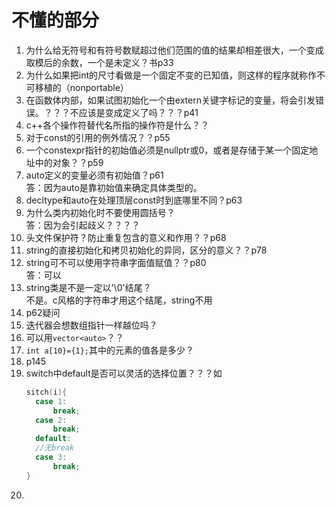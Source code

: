 # 不懂的部分
1. 为什么给无符号和有符号数赋超过他们范围的值的结果却相差很大，一个变成取模后的余数，一个是未定义？书p33
2.	为什么如果把int的尺寸看做是一个固定不变的已知值，则这样的程序就称作不可移植的（nonportable）
3.	在函数体内部，如果试图初始化一个由extern关键字标记的变量，将会引发错误。？？？不应该是变成定义了吗？？？p41
4.	c++各个操作符替代名所指的操作符是什么？？
5.	对于const的引用的例外情况？？p55
6.	一个constexpr指针的初始值必须是nullptr或0，或者是存储于某一个固定地址中的对象？？p59
7.	auto定义的变量必须有初始值？p61<br />  答：因为auto是靠初始值来确定具体类型的。
8.	decltype和auto在处理顶层const时到底哪里不同？p63
9.  为什么类内初始化时不要使用圆括号？<br />  答：因为会引起歧义？？？？
10.	头文件保护符？防止重复包含的意义和作用？？p68
11.	string的直接初始化和拷贝初始化的异同，区分的意义？？p78
12.	string可不可以使用字符串字面值赋值？？p80<br />答：可以
13. string类是不是一定以'\\0'结尾？ <br />不是。c风格的字符串才用这个结尾，string不用
14. p62疑问
15. 迭代器会想数组指针一样越位吗？
16. 可以用`vector<auto>`？？
17. `int a[10}={1};`其中的元素的值各是多少？
18. p145
19. switch中default是否可以灵活的选择位置？？？如
    ```c++
    sitch(i){
      case 1:
          break;
      case 2:
          break;
      default:
      //无break
      case 3:
          break;
    }
    ```
20.
